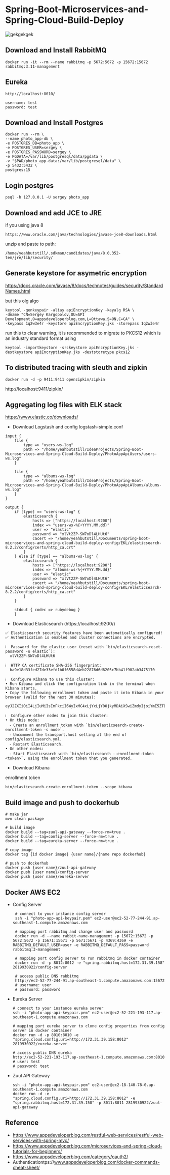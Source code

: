 # Spring-Boot-Microservices-and-Spring-Cloud-Build-Deploy


![gekgekgek](Screenshot%20from%202023-01-03%2021-54-33.png)

## Download and Install RabbitMQ
```shell
docker run -it --rm --name rabbitmq -p 5672:5672 -p 15672:15672 rabbitmq:3.11-management
```

## Eureka 
```text
http://localhost:8010/

username: test
password: test
```

## Download and Install Postgres
```shell
docker run --rm \
--name photo_app-db \
-e POSTGRES_DB=photo_app \
-e POSTGRES_USER=sergey \
-e POSTGRES_PASSWORD=sergey \
-e PGDATA=/var/lib/postgresql/data/pgdata \
-v "$PWD/photo_app-data:/var/lib/postgresql/data" \
-p 5432:5432 \
postgres:15
```

## Login postgres
```shell
psql -h 127.0.0.1 -U sergey photo_app
```


## Download and add JCE to JRE
if you using java 8
```text
https://www.oracle.com/java/technologies/javase-jce8-downloads.html
```
unzip and paste to path:
```text
/home/yeahbutstill/.sdkman/candidates/java/8.0.352-tem/jre/lib/security/
```

## Generate keystore for asymetric encryption
https://docs.oracle.com/javase/8/docs/technotes/guides/security/StandardNames.html

but this olg algo
```shell
keytool -genkeypair -alias apiEncryptionKey -keyalg RSA \
-dname "CN=Sergey Kargopolov,OU=API Development,O=appsdeveloperblog.com,L=Ottawa,S=ON,C=CA" \
-keypass 1q2w3e4r -keystore apiEncryptionKey.jks -storepass 1q2w3e4r
```

run this to clear warning, it is recommended to migrate to PKCS12 which is an industry standard format using
```shell
keytool -importkeystore -srckeystore apiEncryptionKey.jks -destkeystore apiEncryptionKey.jks -deststoretype pkcs12
```
## To distributed tracing with sleuth and zipkin
```shell
docker run -d -p 9411:9411 openzipkin/zipkin
```
http://localhost:9411/zipkin/

## Aggregating log files with ELK stack
https://www.elastic.co/downloads/
- Download Logstash and config logstash-simple.conf
```text
input { 
    file {
        type => "users-ws-log"
        path => "/home/yeahbutstill/IdeaProjects/Spring-Boot-Microservices-and-Spring-Cloud-Build-Deploy/PhotoAppApiUsers/users-ws.log"
    }

    file {
        type => "albums-ws-log"
        path => "/home/yeahbutstill/IdeaProjects/Spring-Boot-Microservices-and-Spring-Cloud-Build-Deploy/PhotoAppApiAlbums/albums-ws.log"
    }
}

output {
    if [type] == "users-ws-log" {
        elasticsearch {
            hosts => ["https://localhost:9200"]
            index => "users-ws-%{+YYYY.MM.dd}"
            user => "elastic"
            password => "xlVt2ZP-SW7oDl4LHUt6"
            cacert => "/home/yeahbutstill/Documents/spring-boot-microservices-and-spring-cloud-build-deploy-config/EKL/elasticsearch-8.2.2/config/certs/http_ca.crt"
        }
    } else if [type] == "albums-ws-log" {
        elasticsearch {
            hosts => ["https://localhost:9200"]
            index => "albums-ws-%{+YYYY.MM.dd}"
            user => "elastic"
            password => "xlVt2ZP-SW7oDl4LHUt6"
            cacert => "/home/yeahbutstill/Documents/spring-boot-microservices-and-spring-cloud-build-deploy-config/EKL/elasticsearch-8.2.2/config/certs/http_ca.crt"
        }
    }

    stdout { codec => rubydebug }
    }

```
- Download Elasticsearch (https://localhost:9200/)

```text
✅ Elasticsearch security features have been automatically configured!
✅ Authentication is enabled and cluster connections are encrypted.

ℹ️  Password for the elastic user (reset with `bin/elasticsearch-reset-password -u elastic`):
  xlVt2ZP-SW7oDl4LHUt6

ℹ️  HTTP CA certificate SHA-256 fingerprint:
  ba9e18d33fed27de33efd1b0f6558d4eb22876d6d6205c7bb41f902ab3475170

ℹ️  Configure Kibana to use this cluster:
• Run Kibana and click the configuration link in the terminal when Kibana starts.
• Copy the following enrollment token and paste it into Kibana in your browser (valid for the next 30 minutes):
  eyJ2ZXIiOiI4LjIuMiIsImFkciI6WyIxMC4xLjYxLjY0OjkyMDAiXSwiZmdyIjoiYmE5ZTE4ZDMzZmVkMjdkZTMzZWZkMWIwZjY1NThkNGViMjI4NzZkNmQ2MjA1YzdiYjQxZjkwMmFiMzQ3NTE3MCIsImtleSI6IkpxcDJjNFVCYWtUT0M4RmYtblZKOlFGNVY4RGZ6UW51SG5wdk1Hb2ZoWGcifQ==

ℹ️  Configure other nodes to join this cluster:
• On this node:
  ⁃ Create an enrollment token with `bin/elasticsearch-create-enrollment-token -s node`.
  ⁃ Uncomment the transport.host setting at the end of config/elasticsearch.yml.
  ⁃ Restart Elasticsearch.
• On other nodes:
  ⁃ Start Elasticsearch with `bin/elasticsearch --enrollment-token <token>`, using the enrollment token that you generated.

```

- Download Kibana

enrollment token
```shell
bin/elasticsearch-create-enrollment-token --scope kibana
```

## Build image and push to dockerhub
```shell
# make jar
mvn clean package

# build image
docker build --tag=zuul-api-gateway --force-rm=true .
docker build --tag=config-server --force-rm=true .
docker build --tag=eureka-server --force-rm=true .

# copy image
docker tag {id docker image} {user name}/{name repo dockerhub}

# push to dockerhub
docker push {user name}/zuul-api-gateway
docker push {user name}/config-server
docker push {user name}/eureka-server
```

## Docker AWS EC2
- Config Server
    ```shell
     # connect to your instance config server
     ssh -i "photo-app-api-keypair.pem" ec2-user@ec2-52-77-244-91.ap-southeast-1.compute.amazonaws.com
    
     # mapping port rabbitmq and change user and password
     docker run -d --name rabbit-name-management -p 15672:15672 -p 5672:5672 -p 15671:15671 -p 5671:5671 -p 4369:4369 -e RABBITMQ_DEFAULT_USER=user -e RABBITMQ_DEFAULT_PASS=password rabbitmq:3-management
  
     # mapping port config server to run rabbitmq in docker container
     docker run -d -p 8012:8012 -e "spring.rabbitmq.host=172.31.39.158" 2819930922/config-server
  
     # access public DNS rabbitmq
     http://ec2-52-77-244-91.ap-southeast-1.compute.amazonaws.com:15672
     # username: user
     # password: password
    ```
  
- Eureka Server
    ```shell
    # connect to your instance eureka server
    ssh -i "photo-app-api-keypair.pem" ec2-user@ec2-52-221-193-117.ap-southeast-1.compute.amazonaws.com
    
    # mapping port eureka server to clone config properties from config server in docker container
    docker run -d -p 8010:8010 -e "spring.cloud.config.uri=http://172.31.39.158:8012" 2819930922/eureka-server
  
    # access public DNS eureka
    http://ec2-52-221-193-117.ap-southeast-1.compute.amazonaws.com:8010
    # user: test
    # password: test
    ```

- Zuul API Gateway
    ```shell
    ssh -i "photo-app-api-keypair.pem" ec2-user@ec2-18-140-78-0.ap-southeast-1.compute.amazonaws.com
    docker run -d -e "spring.cloud.config.uri=http://172.31.39.158:8012" -e "spring.rabbitmq.host=172.31.39.158" -p 8011:8011 2819930922/zuul-api-gateway
    ```


## Reference
- https://www.appsdeveloperblog.com/restful-web-services/restful-web-services-with-spring-mvc/
- https://www.appsdeveloperblog.com/microservices-and-spring-cloud-tutorials-for-beginners/
- https://www.appsdeveloperblog.com/category/oauth2/
- Authenticationtps://www.appsdeveloperblog.com/docker-commands-cheat-sheet/

